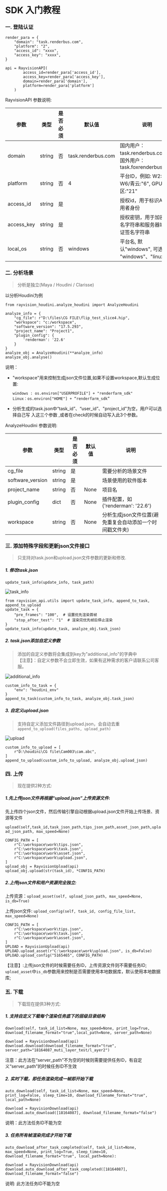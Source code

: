 # SDK 入门教程

### 一. 登陆认证

```
render_para = {
    "domain": "task.renderbus.com",
    "platform": "2",
    "access_id": "xxxx",
    "access_key": "xxxx",
}

api = RayvisionAPI(
        access_id=render_para['access_id'],
        access_key=render_para['access_key'],
        domain=render_para['domain'],
        platform=render_para['platform']
    )
```

RayvisionAPI 参数说明:

| 参数       | 类型   | 是否必须 | 默认值             | 说明                                                         |
| ---------- | ------ | -------- | ------------------ | ------------------------------------------------------------ |
| domain     | string | 否       | task.renderbus.com | 国内用户：task.renderbus.com，国外用户：task.foxrenderbus.com |
| platform   | string | 否       | 4                  | 平台ID，例如: W2:"2", W6/青云:"6", GPU一区:"21"              |
| access_id  | string | 是       |                    | 授权id，用于标识API调用者身份                                |
| access_key | string | 是       |                    | 授权密钥，用于加密签名字符串和服务器端验证签名字符串         |
| local_os   | string | 否       | windows            | 平台名, 默认"windows", 可选择: "windows"、"linux"            |



### 二. 分析场景

> 分析是独立(Maya / Houdini / Clarisse)


以分析Houdini为例
```
from rayvision_houdini.analyze_houdini import AnalyzeHoudini

analyze_info = {
    "cg_file": r"D:\files\CG FILE\flip_test_slice4.hip",
    "workspace": "c:/workspace",
    "software_version": "17.5.293",
    "project_name": "Project1",
    "plugin_config": {
        'renderman': '22.6'
    }
}
analyze_obj = AnalyzeHoudini(**analyze_info)
analyze_obj.analyse()
```

说明：

- "workspace"用来控制生成json文件位置,如果不设置workspace,默认生成位置:
   
   ```
   windows : os.environ["USERPROFILE"] + "renderfarm_sdk"  
   Linux：os.environ["HOME"] + “renderfarm_sdk”
   ```
     
     
- 分析生成的task.json中“task_id”、“user_id”、"project_id"为空，用户可以选择自己写   入这三个参数 ,或者在check的时候自动写入此3个参数。


AnalyzeHoudini 参数说明:

| 参数             | 类型   | 是否必须 | 默认值 | 说明                                                     |
| ---------------- | ------ | -------- | ------ | -------------------------------------------------------- |
| cg_file          | string | 是       |        | 需要分析的场景文件                                       |
| software_version | string | 是       |        | 场景使用的软件版本                                       |
| project_name     | string | 否       | None   | 项目名                                                   |
| plugin_config    | dict   | 否       | None   | 插件配置，如 {'renderman': '22.6'}                       |
| workspace        | string | 否       | None   | 分析生成json文件位置(避免重复会自动添加一个时间戳文件夹) |



### 三. 添加特殊字段和更新json文件接口
> 只支持对task.json和upload.json文件参数的更新和修改.

##### 1. 修改task.json

`update_task_info(update_info, task_path)`

![task_info](https://blog-tao625.oss-cn-shenzhen.aliyuncs.com/izone/blog/20200402094336.png)

```
from rayvision_api.utils import update_task_info, append_to_task, append_to_upload
update_task = {
    "pre_frames": "100",  # 设置优先渲染首帧
    "stop_after_test": "1"  # 渲染完优先帧后停止渲染
}
update_task_info(update_task, analyze_obj.task_json)
```

##### 2. task.json添加自定义参数
> 添加的自定义参数将会集成到key为"additional_info"的字典中  
 【注意】：自定义参数不会立即生效，如果有这种需求的客户请联系公司客服。

![additional_info](https://blog-tao625.oss-cn-shenzhen.aliyuncs.com/izone/blog/20200402094058.png)

```
custom_info_to_task = {
    "env": "houdini_env"
}
append_to_task(custom_info_to_task, analyze_obj.task_json)
```

##### 3. 自定义upload.json
> 支持自定义添加文件路径到upload.json，会自动去重
`append_to_upload(files_paths, upload_path)`

![upload](https://blog-tao625.oss-cn-shenzhen.aliyuncs.com/izone/blog/20200402094235.png)

```
custom_info_to_upload = [
    r"D:\houdini\CG file\Cam003\cam.abc",
]
append_to_upload(custom_info_to_upload, analyze_obj.upload_json)
```


### 四. 上传
> 现在提供2种方式:

##### 1.先上传json文件再根据“upload.json”上传资源文件:

先上传四个json文件，然后传输引擎自动根据upload.json文件开始上传场景、资源等文件

`upload(self,task_id,task_json_path,tips_json_path,asset_json_path,upload_json_path, max_speed=None)`

```
CONFIG_PATH = [
    r"C:\workspace\work\tips.json",
    r"C:\workspace\work\task.json",
    r"C:\workspace\work\asset.json",
    r"C:\workspace\work\upload.json",
]
upload_obj = RayvisionUpload(api)
upload_obj.upload(str(task_id), *CONFIG_PATH)
```

##### 2.上传json文件和用户资源完全独立:

上传资源：`upload_asset(self, upload_json_path, max_speed=None, is_db=True)`

上传json文件: `upload_config(self, task_id, config_file_list, max_speed=None)`

```
CONFIG_PATH = [
    r"C:\workspace\work\tips.json",
    r"C:\workspace\work\task.json",
    r"C:\workspace\work\asset.json",
]
UPLOAD = RayvisionUpload(api)
UPLOAD.upload_asset(r"C:\workspace\work\upload.json", is_db=False)
UPLOAD.upload_config("5165465", CONFIG_PATH)
```
【注意】:上传json文件的时候需要任务ID，上传资源文件则不需要任务ID;  
`upload_asset`中`is_db`参数用来控制是否需要使用本地数据库，默认使用本地数据库;


### 五. 下载
> 下载现在提供3种方式:

##### 1. 支持自定义下载每个渲染任务底下的层级目录结构

`download(self, task_id_list=None, max_speed=None, print_log=True, download_filename_format="true",local_path=None, server_path=None)`


```
download = RayvisionDownload(api)
download.download(download_filename_format="true", server_path="18164087_muti_layer_test/l_ayer2")
```
注意：此方法在“server_path”不为空的时候则需要提供任务ID，有自定义“server_path”的时候任务ID不生效

##### 2. 实时下载，即任务渲染完成一帧即开始下载

`auto_download(self, task_id_list=None, max_speed=None,
                      print_log=False, sleep_time=10,
                      download_filename_format="true",
                      local_path=None)`


```
download = RayvisionDownload(api)
download.auto_download([18164087], download_filename_format="false")
```
说明：此方法任务ID不能为空

##### 3. 任务所有帧渲染完成才开始下载

`auto_download_after_task_completed(self, task_id_list=None,
                                           max_speed=None, print_log=True,
                                           sleep_time=10,
                                           download_filename_format="true",
                                           local_path=None):`

```
download = RayvisionDownload(api)
download.auto_download_after_task_completed([18164087], download_filename_format="false")
```
说明: 此方法任务ID不能为空




